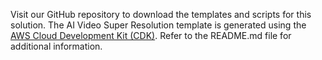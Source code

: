 Visit our GitHub repository to download the templates and scripts for this solution. The AI Video Super Resolution template is generated using the [AWS Cloud Development Kit (CDK)][cdk]. Refer to the README.md file for additional information.

[cdk]: http://aws.amazon.com/cdk/